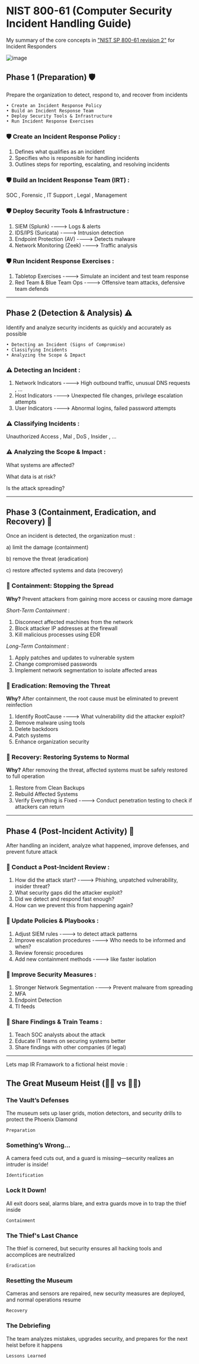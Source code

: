 # NIST 800-61 (Computer Security Incident Handling Guide)
My summary of the core concepts in ["NIST SP 800-61 revision 2"](https://nvlpubs.nist.gov/nistpubs/SpecialPublications/NIST.SP.800-61r2.pdf)  for Incident Responders 


![image](https://github.com/user-attachments/assets/78a01b7d-24dc-462e-aed1-0ea1a468cc56)




## Phase 1 (Preparation) 🛡️

Prepare the organization to detect, respond to, and recover from incidents

	• Create an Incident Response Policy
	• Build an Incident Response Team
	• Deploy Security Tools & Infrastructure
	• Run Incident Response Exercises

### 🛡️ Create an Incident Response Policy :
1) Defines what qualifies as an incident
2) Specifies who is responsible for handling incidents
3) Outlines steps for reporting, escalating, and resolving incidents

### 🛡️ Build an Incident Response Team (IRT) :
SOC , Forensic , IT Support , Legal , Management

### 🛡️ Deploy Security Tools & Infrastructure :
1) SIEM (Splunk) ----> Logs & alerts
2) IDS/IPS (Suricata) ----> Intrusion detection 
3) Endpoint Protection (AV) ----> Detects malware
4) Network Monitoring (Zeek) ----> Traffic analysis

### 🛡️ Run Incident Response Exercises :
1) Tabletop Exercises ----> Simulate an incident and test team response
2) Red Team & Blue Team Ops ----> Offensive team attacks, defensive team defends

------------------------------------------------------------------------------------------------------------------------
## Phase 2 (Detection & Analysis) ⚠️

Identify and analyze security incidents as quickly and accurately as possible

	• Detecting an Incident (Signs of Compromise)
	• Classifying Incidents
	• Analyzing the Scope & Impact


### ⚠️ Detecting an Incident :
1) Network Indicators ----> High outbound traffic, unusual DNS requests , ...
2) Host Indicators ----> Unexpected file changes, privilege escalation attempts
3) User Indicators ----> Abnormal logins, failed password attempts

### ⚠️ Classifying Incidents :
Unauthorized Access , Mal , DoS , Insider , ...


### ⚠️ Analyzing the Scope & Impact :
What systems are affected?

What data is at risk?

Is the attack spreading?

--------------------------------------------------------------------------------------------------------
## Phase 3 (Containment, Eradication, and Recovery) 🛑

Once an incident is detected, the organization must : 

a) limit the damage (containment)

b) remove the threat (eradication)

c) restore affected systems and data (recovery)

### 🛑 Containment: Stopping the Spread 
**Why?** Prevent attackers from gaining more access or causing more damage

*Short-Term Containment* :
1) Disconnect affected machines from the network
2) Block attacker IP addresses at the firewall
3) Kill malicious processes using EDR

*Long-Term Containment* :
1) Apply patches and updates to vulnerable system
2) Change compromised passwords
3) Implement network segmentation to isolate affected areas


### 🛑 Eradication: Removing the Threat
**Why?** After containment, the root cause must be eliminated to prevent reinfection

1) Identify RootCause ----> What vulnerability did the attacker exploit?
2) Remove malware using tools
3) Delete backdoors
4) Patch systems
5) Enhance organization security



### 🛑 Recovery: Restoring Systems to Normal
**Why?** After removing the threat, affected systems must be safely restored to full operation

1) Restore from Clean Backups
2) Rebuild Affected Systems
3) Verify Everything is Fixed ---->  Conduct penetration testing to check if attackers can return

----------------------------------------------------------------------------------------------------------------------------------------

## Phase 4 (Post-Incident Activity) 📖

After handling an incident, analyze what happened, improve defenses, and prevent future attack

### 📖 Conduct a Post-Incident Review :
1) How did the attack start? ----> Phishing, unpatched vulnerability, insider threat?
2) What security gaps did the attacker exploit?
3) Did we detect and respond fast enough?
4) How can we prevent this from happening again?

### 📖 Update Policies & Playbooks :
1) Adjust SIEM rules ----> to detect attack patterns
2) Improve escalation procedures ----> Who needs to be informed and when?
3) Review forensic procedures
4) Add new containment methods ----> like faster isolation


### 📖 Improve Security Measures :
1) Stronger Network Segmentation ----> Prevent malware from spreading
2) MFA
3) Endpoint Detection
4) TI feeds


### 📖 Share Findings & Train Teams :
1) Teach SOC analysts about the attack
2) Educate IT teams on securing systems better
3) Share findings with other companies (if legal)


------------------------------------------------------------------------------------------------------------------------------

Lets map IR Framawork to a fictional heist movie :

## The Great Museum Heist (🦹‍♂️ vs 👮‍♂️)

### The Vault’s Defenses
The museum sets up laser grids, motion detectors, and security drills to protect the Phoenix Diamond

	Preparation

### Something’s Wrong...
A camera feed cuts out, and a guard is missing—security realizes an intruder is inside!

	Identification

### Lock It Down!
All exit doors seal, alarms blare, and extra guards move in to trap the thief inside

	Containment

### The Thief's Last Chance
The thief is cornered, but security ensures all hacking tools and accomplices are neutralized

	Eradication

### Resetting the Museum
Cameras and sensors are repaired, new security measures are deployed, and normal operations resume

	Recovery

### The Debriefing
The team analyzes mistakes, upgrades security, and prepares for the next heist before it happens

	Lessons Learned



























